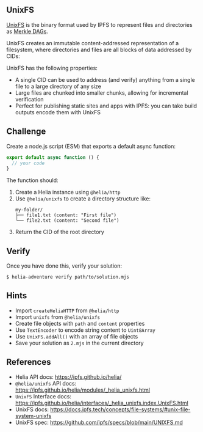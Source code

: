 ## UnixFS

[UnixFS](https://github.com/ipfs/specs/tree/master/unixfs) is the binary format used by IPFS to represent files and directories as [Merkle DAGs](https://docs.ipfs.tech/concepts/merkle-dag/). 

UnixFS creates an immutable content-addressed representation of a filesystem, where directories and files are all blocks of data addressed by CIDs:

UnixFS has the following properties:

- A single CID can be used to address (and verify) anything from a single file to a large directory of any size
- Large files are chunked into smaller chunks, allowing for incremental verification
- Perfect for publishing static sites and apps with IPFS: you can take build outputs encode them with UnixFS

## Challenge

Create a node.js script (ESM) that exports a default async function:

```js
export default async function () {
  // your code
}
```

The function should:

1. Create a Helia instance using `@helia/http`
2. Use `@helia/unixfs` to create a directory structure like:
   ```
   my-folder/
   ├── file1.txt (content: "First file")
   └── file2.txt (content: "Second file")
   ```
3. Return the CID of the root directory

## Verify

Once you have done this, verify your solution:

```console
$ helia-adventure verify path/to/solution.mjs
```

## Hints

- Import `createHeliaHTTP` from `@helia/http`
- Import `unixfs` from `@helia/unixfs`
- Create file objects with `path` and `content` properties
- Use `TextEncoder` to encode string content to `Uint8Array`
- Use `UnixFS.addAll()` with an array of file objects
- Save your solution as `2.mjs` in the current directory

## References

- Helia API docs: https://ipfs.github.io/helia/
- `@helia/unixfs` API docs: https://ipfs.github.io/helia/modules/_helia_unixfs.html
- `UnixFS` Interface docs: https://ipfs.github.io/helia/interfaces/_helia_unixfs.index.UnixFS.html
- UnixFS docs: https://docs.ipfs.tech/concepts/file-systems/#unix-file-system-unixfs
- UnixFS spec: https://github.com/ipfs/specs/blob/main/UNIXFS.md
